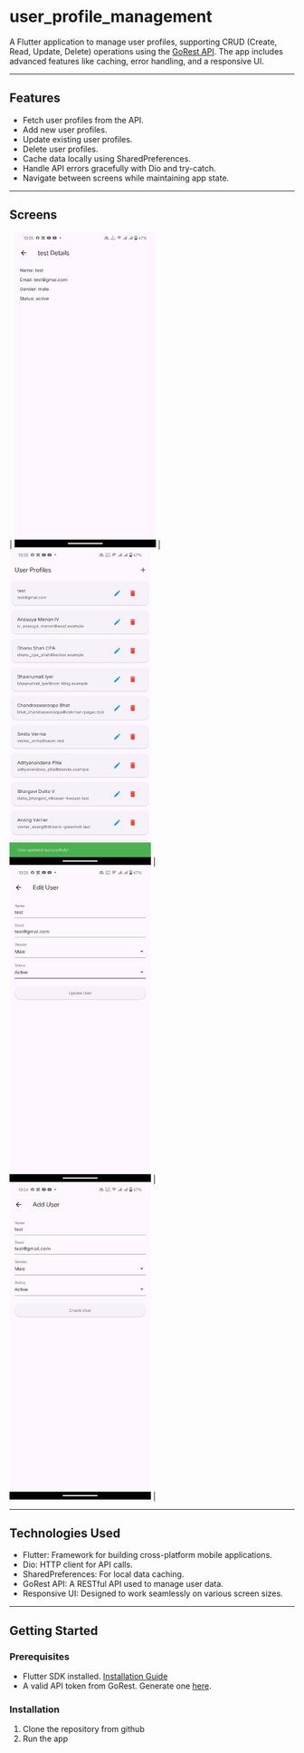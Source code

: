 # user_profile_management

A Flutter application to manage user profiles, supporting CRUD (Create, Read, Update, Delete)
operations using the [GoRest API](https://gorest.co.in/). 
The app includes advanced features like caching, error handling, and a responsive UI.

---

## Features
- Fetch user profiles from the API.
- Add new user profiles.
- Update existing user profiles.
- Delete user profiles.
- Cache data locally using SharedPreferences.
- Handle API errors gracefully with Dio and try-catch.
- Navigate between screens while maintaining app state.

---

## Screens
| <img src="1.jpeg" width="250"> | <img src="2.jpeg" width="250"> | <img src="3.jpeg" width="250"> | <img src="4.jpeg" width="250"> |

---

## Technologies Used
- Flutter: Framework for building cross-platform mobile applications.
- Dio: HTTP client for API calls.
- SharedPreferences: For local data caching.
- GoRest API: A RESTful API used to manage user data.
- Responsive UI: Designed to work seamlessly on various screen sizes.

---

## Getting Started

### Prerequisites
- Flutter SDK installed. [Installation Guide](https://flutter.dev/docs/get-started/install)
- A valid API token from GoRest. Generate one [here](https://gorest.co.in/consumer/login).

### Installation
1. Clone the repository from github
2. Run the app
   
